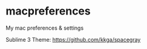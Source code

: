 # macpreferences
My mac preferences &amp; settings

Sublime 3 Theme:
https://github.com/kkga/spacegray



